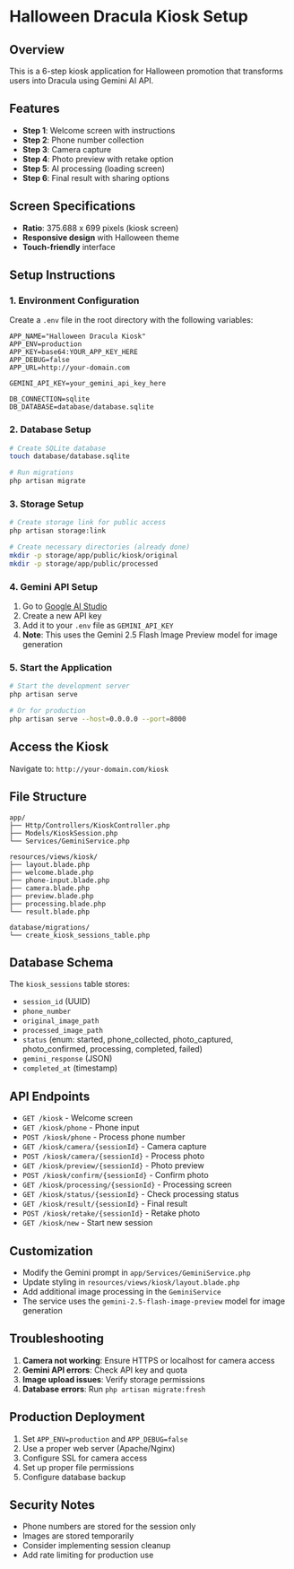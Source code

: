 # Halloween Dracula Kiosk Setup

## Overview
This is a 6-step kiosk application for Halloween promotion that transforms users into Dracula using Gemini AI API.

## Features
- **Step 1**: Welcome screen with instructions
- **Step 2**: Phone number collection
- **Step 3**: Camera capture
- **Step 4**: Photo preview with retake option
- **Step 5**: AI processing (loading screen)
- **Step 6**: Final result with sharing options

## Screen Specifications
- **Ratio**: 375.688 x 699 pixels (kiosk screen)
- **Responsive design** with Halloween theme
- **Touch-friendly** interface

## Setup Instructions

### 1. Environment Configuration
Create a `.env` file in the root directory with the following variables:

```env
APP_NAME="Halloween Dracula Kiosk"
APP_ENV=production
APP_KEY=base64:YOUR_APP_KEY_HERE
APP_DEBUG=false
APP_URL=http://your-domain.com

GEMINI_API_KEY=your_gemini_api_key_here

DB_CONNECTION=sqlite
DB_DATABASE=database/database.sqlite
```

### 2. Database Setup
```bash
# Create SQLite database
touch database/database.sqlite

# Run migrations
php artisan migrate
```

### 3. Storage Setup
```bash
# Create storage link for public access
php artisan storage:link

# Create necessary directories (already done)
mkdir -p storage/app/public/kiosk/original
mkdir -p storage/app/public/processed
```

### 4. Gemini API Setup
1. Go to [Google AI Studio](https://makersuite.google.com/app/apikey)
2. Create a new API key
3. Add it to your `.env` file as `GEMINI_API_KEY`
4. **Note**: This uses the Gemini 2.5 Flash Image Preview model for image generation

### 5. Start the Application
```bash
# Start the development server
php artisan serve

# Or for production
php artisan serve --host=0.0.0.0 --port=8000
```

## Access the Kiosk
Navigate to: `http://your-domain.com/kiosk`

## File Structure
```
app/
├── Http/Controllers/KioskController.php
├── Models/KioskSession.php
└── Services/GeminiService.php

resources/views/kiosk/
├── layout.blade.php
├── welcome.blade.php
├── phone-input.blade.php
├── camera.blade.php
├── preview.blade.php
├── processing.blade.php
└── result.blade.php

database/migrations/
└── create_kiosk_sessions_table.php
```

## Database Schema
The `kiosk_sessions` table stores:
- `session_id` (UUID)
- `phone_number`
- `original_image_path`
- `processed_image_path`
- `status` (enum: started, phone_collected, photo_captured, photo_confirmed, processing, completed, failed)
- `gemini_response` (JSON)
- `completed_at` (timestamp)

## API Endpoints
- `GET /kiosk` - Welcome screen
- `GET /kiosk/phone` - Phone input
- `POST /kiosk/phone` - Process phone number
- `GET /kiosk/camera/{sessionId}` - Camera capture
- `POST /kiosk/camera/{sessionId}` - Process photo
- `GET /kiosk/preview/{sessionId}` - Photo preview
- `POST /kiosk/confirm/{sessionId}` - Confirm photo
- `GET /kiosk/processing/{sessionId}` - Processing screen
- `GET /kiosk/status/{sessionId}` - Check processing status
- `GET /kiosk/result/{sessionId}` - Final result
- `POST /kiosk/retake/{sessionId}` - Retake photo
- `GET /kiosk/new` - Start new session

## Customization
- Modify the Gemini prompt in `app/Services/GeminiService.php`
- Update styling in `resources/views/kiosk/layout.blade.php`
- Add additional image processing in the `GeminiService`
- The service uses the `gemini-2.5-flash-image-preview` model for image generation

## Troubleshooting
1. **Camera not working**: Ensure HTTPS or localhost for camera access
2. **Gemini API errors**: Check API key and quota
3. **Image upload issues**: Verify storage permissions
4. **Database errors**: Run `php artisan migrate:fresh`

## Production Deployment
1. Set `APP_ENV=production` and `APP_DEBUG=false`
2. Use a proper web server (Apache/Nginx)
3. Configure SSL for camera access
4. Set up proper file permissions
5. Configure database backup

## Security Notes
- Phone numbers are stored for the session only
- Images are stored temporarily
- Consider implementing session cleanup
- Add rate limiting for production use
